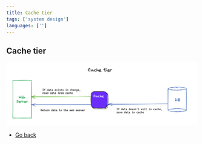 ```yaml
---
title: Cache tier
tags: ['system design']
languages: ['']
---
```

## Cache tier

![Cache tier](./09-cache-tier.png)

* [Go back](../readme.md)